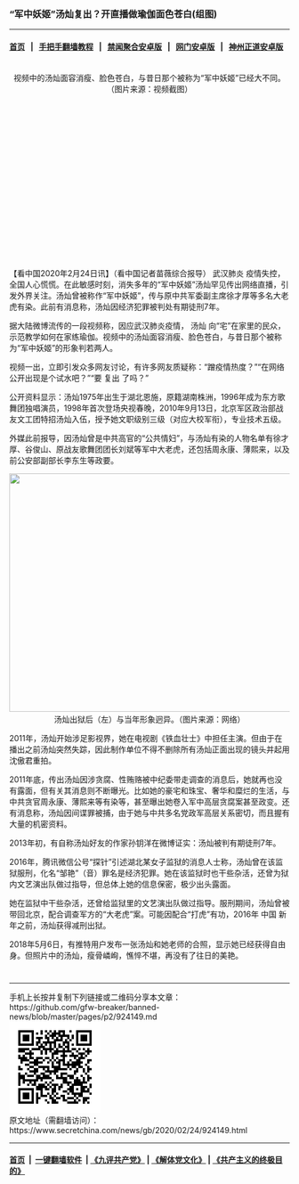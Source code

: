 ### “军中妖姬”汤灿复出？开直播做瑜伽面色苍白(组图)
------------------------

#### [首页](https://github.com/gfw-breaker/banned-news/blob/master/README.md) &nbsp;&nbsp;|&nbsp;&nbsp; [手把手翻墙教程](https://github.com/gfw-breaker/guides/wiki) &nbsp;&nbsp;|&nbsp;&nbsp; [禁闻聚合安卓版](https://github.com/gfw-breaker/bn-android) &nbsp;&nbsp;|&nbsp;&nbsp; [网门安卓版](https://github.com/oGate2/oGate) &nbsp;&nbsp;|&nbsp;&nbsp; [神州正道安卓版](https://github.com/SzzdOgate/update) 



<div class="article_right" style="fone-color:#000">
 <p style="text-align:center">
  <img alt="" src="//img3.secretchina.com/pic/2020/2-24/p2634401a797971580-ss.jpg"/>
  <br>
   视频中的汤灿面容消瘦、脸色苍白，与昔日那个被称为“军中妖姬”已经大不同。（图片来源：视频截图）
   <span id="hideid" name="hideid" style="color:red;display:none;">
    <span href="https://www.secretchina.com">
    </span>
   </span>
  </br>
 </p>
 <div id="txt-mid1-t21-2017">
  <ins class="adsbygoogle" data-ad-client="ca-pub-1276641434651360" data-ad-slot="2451032099" style="display:inline-block;width:336px;height:280px">
  </ins>
  <div id="SC-22xxx">
  </div>
 </div>
 <p>
  【看中国2020年2月24日讯】（看中国记者苗薇综合报导）
  <span href="https://www.secretchina.com/news/gb/tag/武汉肺炎" target="_blank">
   武汉肺炎
  </span>
  疫情失控，全国人心慌慌。在此敏感时刻，消失多年的“军中妖姬”汤灿罕见传出网络直播，引发外界关注。汤灿曾被称作“军中妖姬”，传与原中共军委副主席徐才厚等多名大老虎有染。此前有消息称，汤灿因经济犯罪被判处有期徒刑7年。
  <span id="hideid" name="hideid" style="color:red;display:none;">
   <span href="https://www.secretchina.com">
   </span>
  </span>
 </p>
 <p>
  据大陆微博流传的一段视频称，因应武汉肺炎疫情，
  <span href="https://www.secretchina.com/news/gb/tag/汤灿" target="_blank">
   汤灿
  </span>
  向“宅”在家里的民众，示范教学如何在家练瑜伽。视频中的汤灿面容消瘦、脸色苍白，与昔日那个被称为“军中妖姬”的形象判若两人。
 </p>
 <p>
  视频一出，立即引发众多网友讨论，有许多网友质疑称：“蹭疫情热度？”“在网络公开出现是个试水吧？”“要
  <span href="https://www.secretchina.com/news/gb/tag/复出" target="_blank">
   复出
  </span>
  了吗？”
 </p>
 <p>
  公开资料显示：汤灿1975年出生于湖北恩施，原籍湖南株洲，1996年成为东方歌舞团独唱演员，1998年首次登场央视春晚，2010年9月13日，北京军区政治部战友文工团特招汤灿入伍，授予她文职级别三级（对应大校军衔），专业技术五级。
 </p>
 <p>
  外媒此前报导，因汤灿曾是中共高官的“公共情妇”，与汤灿有染的人物名单有徐才厚、谷俊山、原战友歌舞团团长刘斌等军中大老虎，还包括周永康、薄熙来，以及前公安部副部长李东生等政要。
 </p>
 <p style="text-align: center;">
  <img alt="" src="http://img2.secretchina.com/pic/2018/5-7/p2162261a557835326-ss.jpg" style="height:428px; width:600px"/>
  <br>
   汤灿出狱后（左）与当年形象迥异。（图片来源：网络）
  </br>
 </p>
 <p>
  2011年，汤灿开始涉足影视界，她在电视剧《铁血壮士》中担任主演。但由于在播出之前汤灿突然失踪，因此制作单位不得不删除所有汤灿正面出现的镜头并起用沈傲君重拍。
 </p>
 <p>
  2011年底，传出汤灿因涉贪腐、性贿赂被中纪委带走调查的消息后，她就再也没有露面，但有关其消息则不断曝光。比如她的豪宅和珠宝、奢华和糜烂的生活，与中共贪官周永康、薄熙来等有染等，甚至曝出她卷入军中高层贪腐案甚至政变。还有消息称，汤灿因间谍罪被捕，由于她与中共多名党政军高层关系密切，而且握有大量的机密资料。
 </p>
 <p>
  2013年初，有自称汤灿好友的作家孙钥洋在微博证实：汤灿被判有期徒刑7年。
 </p>
 <p>
  2016年，腾讯微信公号“探针”引述湖北某女子监狱的消息人士称，汤灿曾在该监狱服刑，化名“邹艳”（音）罪名是经济犯罪。她在该监狱时也干些杂活，还曾为狱内文艺演出队做过指导，但总体上她的信息保密，极少出头露面。
 </p>
 <p>
  她在监狱中干些杂活，还曾给监狱里的文艺演出队做过指导。服刑期间，汤灿曾被带回北京，配合调查军方的“大老虎”案。可能因配合“打虎”有功，2016年
  <span href="https://www.secretchina.com" target="_blank">
   中国
  </span>
  新年之前，汤灿获得减刑出狱。
 </p>
 <p>
  2018年5月6日，有推特用户发布一张汤灿和她老师的合照，显示她已经获得自由身。但照片中的汤灿，瘦骨嶙峋，憔悴不堪，再没有了往日的美艳。
 </p>
 <p style="text-align:center">
 </p>
 <p>
  <center>
   <div>
    <div id="txt-mid2-t22-2017" style="display: block;  max-height: 351px;  overflow: hidden;">
     <div id="SC-21xxx">
     </div>
     <ins class="adsbygoogle" data-ad-client="ca-pub-1276641434651360" data-ad-format="auto" data-ad-slot="4301710469" data-full-width-responsive="true" style="display:block">
     </ins>
    </div>
   </div>
  </center>
  <div style="padding-top:12px;">
  </div>
 </p>
</div>

<hr/>
手机上长按并复制下列链接或二维码分享本文章：<br/>
https://github.com/gfw-breaker/banned-news/blob/master/pages/p2/924149.md <br/>
<a href='https://github.com/gfw-breaker/banned-news/blob/master/pages/p2/924149.md'><img src='https://github.com/gfw-breaker/banned-news/blob/master/pages/p2/924149.md.png'/></a> <br/>
原文地址（需翻墙访问）：https://www.secretchina.com/news/gb/2020/02/24/924149.html


------------------------
#### [首页](https://github.com/gfw-breaker/banned-news/blob/master/README.md) &nbsp;|&nbsp; [一键翻墙软件](https://github.com/gfw-breaker/nogfw/blob/master/README.md) &nbsp;| [《九评共产党》](https://github.com/gfw-breaker/9ping.md/blob/master/README.md#九评之一评共产党是什么) | [《解体党文化》](https://github.com/gfw-breaker/jtdwh.md/blob/master/README.md) | [《共产主义的终极目的》](https://github.com/gfw-breaker/gczydzjmd.md/blob/master/README.md)


<img src='http://gfw-breaker.win/banned-news/pages/p2/924149.md' width='0px' height='0px'/>